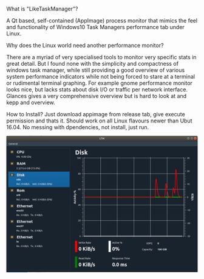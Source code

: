What is "LikeTaskManager"?

A Qt based, self-contained (AppImage) process monitor that mimics the feel 
and functionality of Windows10 Task Managers performance tab under Linux.



Why does the Linux world need another performance monitor?

There are a myriad of very specialised tools to monitor very specific stats in great detail. But I found none
with the simplicity and compactness of windows task manager, while still providing a good overview of various system
performance indicators while not being forced to stare at a terminal or rudimental terminal graphing. 
For example gnome performance monitor looks nice, but lacks stats about disk I/O or traffic per network interface. Glances 
gives a very comprehensive overview but is hard to look at and kepp and overview.


How to Install?
Just download appimage from release tab, give execute permission and thats it. Should work on all Linux flavours newer than 
Ubut 16.04. No messing with dpendencies, not install, just run.



![Alt text](ltm.PNG?raw=true "UI Preview")



